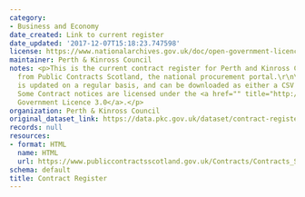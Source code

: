 ```yaml
---
category:
- Business and Economy
date_created: Link to current register
date_updated: '2017-12-07T15:18:23.747598'
license: https://www.nationalarchives.gov.uk/doc/open-government-licence/version/3/
maintainer: Perth & Kinross Council
notes: <p>This is the current contract register for Perth and Kinross Council, pulled
  from Public Contracts Scotland, the national procurement portal.\r\n\r\nThe register
  is updated on a regular basis, and can be downloaded as either a CSV or Excel file.
  Some Contract notices are licensed under the <a href="" title="http://www.nationalarchives.gov.uk/doc/open-government-licence/">Open
  Government Licence 3.0</a>.</p>
organization: Perth & Kinross Council
original_dataset_link: https://data.pkc.gov.uk/dataset/contract-register
records: null
resources:
- format: HTML
  name: HTML
  url: https://www.publiccontractsscotland.gov.uk/Contracts/Contracts_Search.aspx?AuthID=AA00372
schema: default
title: Contract Register
---
```

